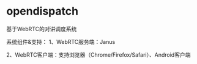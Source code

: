 # opendispatch
基于WebRTC的对讲调度系统

系统组件&支持：
1、WebRTC服务端：Janus

2、WebRTC客户端：支持浏览器（Chrome/Firefox/Safari）、Android客户端
